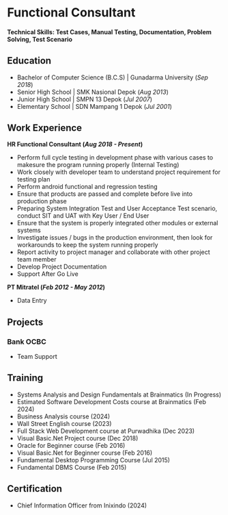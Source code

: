 # Functional Consultant

#### Technical Skills: Test Cases, Manual Testing, Documentation, Problem Solving, Test Scenario

## Education
- Bachelor of Computer Science (B.C.S) | Gunadarma University (_Sep 2018_)								       		
- Senior High School                   | SMK Nasional Depok (_Aug 2013_)								       		
- Junior High School                   | SMPN 13 Depok (_Jul 2007_)	 			        		
- Elementary School                    | SDN Mampang 1 Depok (_Jul 2001_)

## Work Experience
**HR Functional Consultant (_Aug 2018 - Present_)**
- Perform full cycle testing in development phase with various cases to makesure the program running properly (Internal Testing)
- Work closely with developer team to understand project requirement for testing plan
- Perform android functional and regression testing
- Ensure that products are passed and complete before live into production phase
- Preparing System Integration Test and User Acceptance Test scenario, conduct SIT and UAT 
with Key User / End User
- Ensure that the system is properly integrated other modules or external systems
- Investigate issues / bugs in the production environment, then look for workarounds to keep the system running properly
- Report activity to project manager and collaborate with other project team member
- Develop Project Documentation
- Support After Go Live


**PT Mitratel (_Feb 2012 - May 2012_)**
- Data Entry

## Projects
### Bank OCBC
- Team Support

## Training
- Systems Analysis and Design Fundamentals at Brainmatics (In Progress)
- Estimated Software Development Costs course at Brainmatics (Feb 2024)
- Business Analysis course (2024)
- Wall Street English course (2023)
- Full Stack Web Development course at Purwadhika (Dec 2023)
- Visual Basic.Net Project course (Dec 2018)
- Oracle for Beginner course (Feb 2016)
- Visual Basic.Net for Beginner course (Feb 2016)
- Fundamental Desktop Programming Course (Jul 2015)
- Fundamental DBMS Course (Feb 2015)

## Certification
- Chief Information Officer from Inixindo (2024)
